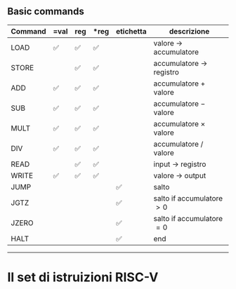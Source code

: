 ## Basic commands
| Command | =val | reg | \*reg | etichetta | descrizione                   |
| ------- | ---- | --- | ----- | --------- | ----------------------------- |
| LOAD    | ✅   | ✅  | ✅    |           | valore $\to$ accumulatore     |
| STORE   |      | ✅  | ✅    |           | accumulatore $\to$ registro   |
| ADD     | ✅   | ✅  | ✅    |           | accumulatore $+$ valore       |
| SUB     | ✅   | ✅  | ✅    |           | accumulatore $-$ valore       |
| MULT    | ✅   | ✅  | ✅    |           | accumulatore $\times$ valore  |
| DIV     | ✅   | ✅  | ✅    |           | accumulatore $/$ valore       |
| READ    |      | ✅  | ✅    |           | input $\to$ registro          |
| WRITE   | ✅   | ✅  | ✅    |           | valore $\to$ output           |
| JUMP    |      |     |       | ✅        | salto                         |
| JGTZ    |      |     |       | ✅        | salto if accumulatore $\gt 0$ |
| JZERO   |      |     |       | ✅        | salto if accumulatore $= 0$   |
| HALT    |      |     |       | ✅        | end                           |


---

# Il set di istruizioni RISC-V

